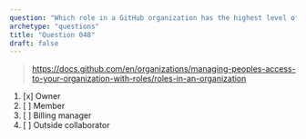 ```yaml
---
question: "Which role in a GitHub organization has the highest level of access?"
archetype: "questions"
title: "Question 048"
draft: false
---
```


> https://docs.github.com/en/organizations/managing-peoples-access-to-your-organization-with-roles/roles-in-an-organization
1. [x] Owner
1. [ ] Member
1. [ ] Billing manager
1. [ ] Outside collaborator
